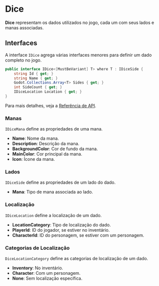 # Dice

**Dice** representam os dados utilizados no jogo, cada um com seus lados e manas associadas.

## Interfaces

A interface `IDice` agrega várias interfaces menores para definir um dado completo no jogo.

```csharp
public interface IDice<[MustBeVariant] T> where T : IDiceSide {
    string Id { get; }
    string Name { get; }
    Godot.Collections.Array<T> Sides { get; }
    int SideCount { get; }
    IDiceLocation Location { get; }
}
```

Para mais detalhes, veja a [Referência de API](../../api/DiceRolling.Interfaces.Dice.md).

### Manas

`IDiceMana` define as propriedades de uma mana.

- **Name**: Nome da mana.
- **Description**: Descrição da mana.
- **BackgroundColor**: Cor de fundo da mana.
- **MainColor**: Cor principal da mana.
- **Icon**: Ícone da mana.

### Lados

`IDiceSide` define as propriedades de um lado do dado.

- **Mana**: Tipo de mana associada ao lado.

### Localização

`IDiceLocation` define a localização de um dado.

- **LocationCategory**: Tipo de localização do dado.
- **PlayerId**: ID do jogador, se estiver no inventário.
- **CharacterId**: ID do personagem, se estiver com um personagem.

### Categorias de Localização

`DiceLocationCategory` define as categorias de localização de um dado.

- **Inventory**: No inventário.
- **Character**: Com um personagem.
- **None**: Sem localização específica.
